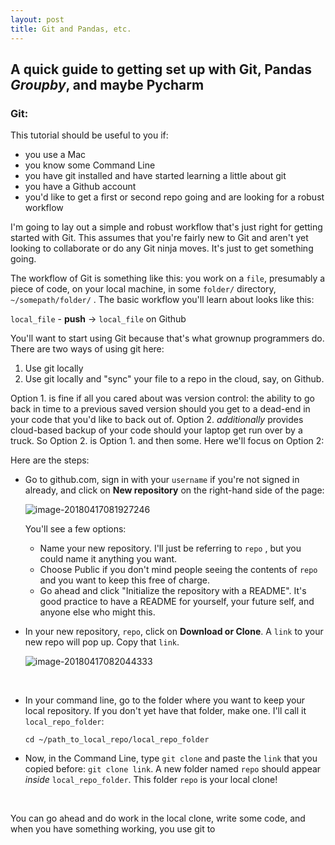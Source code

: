 ```yaml
---
layout: post
title: Git and Pandas, etc.
---
```



## A quick guide to getting set up with Git, Pandas *Groupby*, and maybe Pycharm



### Git:

This tutorial should be useful to you if:

* you use a Mac
* you know some Command Line
* you have git installed and have started learning a little about git
* you have a Github account
* you'd like to get a first or second repo going and are looking for a robust workflow

I'm going to lay out a simple and robust workflow that's just right for getting started with Git. This assumes that you're fairly new to Git and aren't yet looking to collaborate or do any Git ninja moves. It's just to get something going.

The workflow of Git is something like this: you work on a `file`, presumably a piece of code, on your local machine, in some `folder/` directory,  `~/somepath/folder/` .  The basic workflow you'll learn about looks like this:

`local_file` - **push** -> `local_file` on Github



You'll want to start using Git because that's what grownup programmers do. There are two ways of using git here: 

1. Use git locally
2. Use git locally and "sync" your file to a repo in the cloud, say, on Github.

Option 1. is fine if all you cared about was version control: the ability to go back in time to a previous saved version should you get to a dead-end in your code that you'd like to back out of. Option 2. _additionally_ provides cloud-based backup of your code should your laptop get run over by a truck. So Option 2. is Option 1. and then some. Here we'll focus on Option 2:



Here are the steps:

* Go to github.com, sign in with your `username` if you're not signed in already, and click on **New repository** on the right-hand side of the page: 

  ![image-20180417081927246](/var/folders/f4/6zkljh491nq9hfnrnlplkryw0000gn/T/abnerworks.Typora/image-20180417081927246.png)

  You'll see a few options: 

  - Name your new repository. I'll just be referring to `repo` , but you could name it anything you want.
  - Choose Public if you don't mind people seeing the contents of `repo` and you want to keep this free of charge.
  - Go ahead and click "Initialize the repository with a README". It's good practice to have a README for yourself, your future self, and anyone else who might this. 

* In your new repository, `repo`, click on **Download or Clone**. A `link` to your new repo will pop up. Copy that `link`.

  ![image-20180417082044333](/var/folders/f4/6zkljh491nq9hfnrnlplkryw0000gn/T/abnerworks.Typora/image-20180417082044333.png)

  ​

* In your command line, go to the folder where you want to keep your local repository. If you don't yet have that folder, make one. I'll call it `local_repo_folder`:

  `cd ~/path_to_local_repo/local_repo_folder`

* Now, in the Command Line, type `git clone` and paste the `link` that you copied before: `git clone link`. A new folder named `repo` should appear *inside* `local_repo_folder`. This folder `repo` is your local clone! 

  ​

You can go ahead and do work in the local clone, write some code, and when you have something working, you use git to 